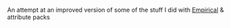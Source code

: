 An attempt at an improved version of some of the stuff I did with [Empirical](https://github.com/devosoft/Empirical) & attribute packs
